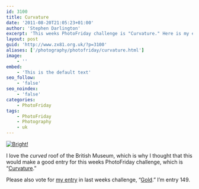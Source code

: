 ```yaml
---
id: 3100
title: Curvature
date: '2011-08-20T21:05:23+01:00'
author: 'Stephen Darlington'
excerpt: 'This weeks PhotoFriday challenge is "Curvature." Here is my entry.'
layout: post
guid: 'http://www.zx81.org.uk/?p=3100'
aliases: ['/photography/photofriday/curvature.html']
image:
    - ''
embed:
    - 'This is the default text'
seo_follow:
    - 'false'
seo_noindex:
    - 'false'
categories:
    - PhotoFriday
tags:
    - PhotoFriday
    - Photography
    - uk
---
```


[![Bright!](https://i0.wp.com/farm7.static.flickr.com/6075/6063130694_048199038a.jpg?resize=500%2C500)](http://www.flickr.com/photos/stephendarlington/6063130694/ "Bright! by stephendarlington, on Flickr")

I love the *curved* roof of the British Museum, which is why I thought that this would make a good entry for this weeks PhotoFriday challenge, which is “[Curvature](http://www.photofriday.com/archives/challenge/001111.php).”

Please also vote for [my entry](/photography/photofriday/gold.html) in last weeks challenge, “[Gold](http://www.photofriday.com/linkviewer.php?id=1109).” I’m entry 149.